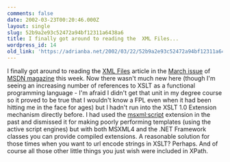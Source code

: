 ```yaml
---
comments: false
date: 2002-03-23T00:20:46.000Z
layout: single
slug: 52b9a2e93c52472a94bf12311a6438a6
title: I finally got around to reading the  XML Files...
wordpress_id: 14
old_link: 'https://adrianba.net/2002/03/22/52b9a2e93c52472a94bf12311a6438a6/'
---
```

I finally got around to reading the
[
XML Files](http://msdn.microsoft.com/msdnmag/issues/02/03/xml/xml0203.asp) article in the
[
March issue](http://msdn.microsoft.com/msdnmag/issues/02/03/default.asp) of
[MSDN
magazine](http://msdn.microsoft.com/msdnmag/) this week. Now there wasn't much new here (though
I'm seeing an increasing number of references to XSLT as a
functional programming language - I'm afraid I didn't get that unit
in my degree course so it proved to be true that I wouldn't know a
FPL even when it had been hitting me in the face for ages) but I
hadn't run into the XSLT 1.0 Extension mechanism directly before. I
had used the
[
<msxml:script>](http://msdn.microsoft.com/library/en-us/xmlsdk/htm/xsl_elm_qz_4s50.asp) extension in the past and dismissed it for
making poorly performing templates (using the active script
engines) but with both MSXML4 and the .NET Framework classes you
can provide compiled extensions. A reasonable solution for those
times when you want to url encode strings in XSLT? Perhaps. And of
course all those other little things you just wish were included in
XPath.


